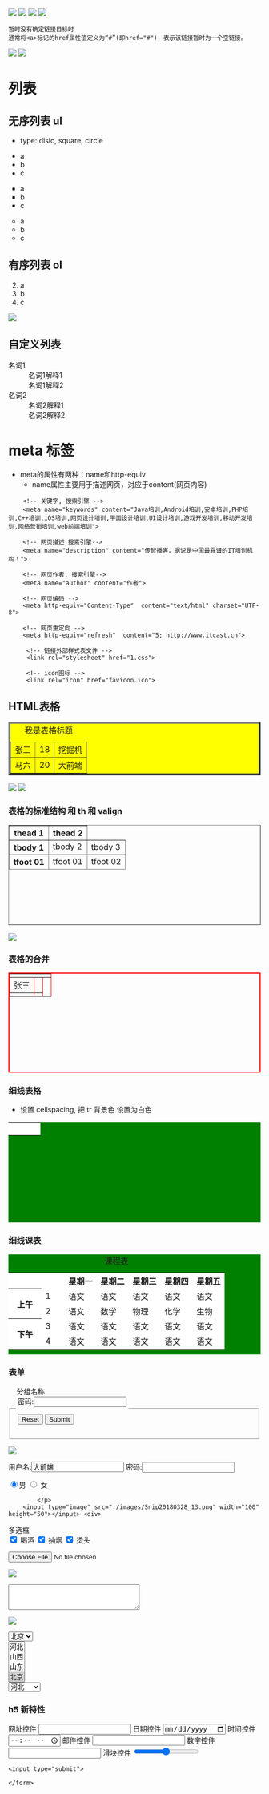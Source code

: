 ![](./images/Snip20180328_10.png)
![](./images/Snip20180328_7.png)
![](./images/Snip20180328_11.png)
![](./images/Snip20180328_12.png)

```
暂时没有确定链接目标时
通常将<a>标记的href属性值定义为“#”(即href="#")，表示该链接暂时为一个空链接。
```

![](./images/Snip20180328_13.png)
![](./images/Snip20180328_14.png)

# 列表

## 无序列表 ul

- type: disic, square, circle

<div>
	<ul type="disic">
		<li>a</li>
		<li>b</li>
		<li>c</li>
	</ul>
</div>

<div>
	<ul type="square">
		<li>a</li>
		<li>b</li>
		<li>c</li>
	</ul>
</div>

<div>
	<ul type="circle">
		<li>a</li>
		<li>b</li>
		<li>c</li>
	</ul>
</div>

## 有序列表 ol

<div>
	<ol type=1 start=2>
		<li>a</li>
		<li>b</li>
		<li>c</li>
	</ol>
</div>

![](./images/Snip20180328_15.png)

## 自定义列表

<div>
	<dl>
	 <dt>名词1</dt>
	 	<dd>名词1解释1</dd>
	 	<dd>名词1解释2</dd>
	 <dt>名词2</dt>
	 	<dd>名词2解释1</dd>
	 	<dd>名词2解释2</dd>
	</dl>
</div>

# meta 标签

- meta的属性有两种：name和http-equiv
	- name属性主要用于描述网页，对应于content(网页内容)

```
	<!-- 关键字, 搜索引擎 -->
	<meta name="keywords" content="Java培训,Android培训,安卓培训,PHP培训,C++培训,iOS培训,网页设计培训,平面设计培训,UI设计培训,游戏开发培训,移动开发培训,网络营销培训,web前端培训">

	<!-- 网页描述 搜索引擎-->
	<meta name="description" content="传智播客，据说是中国最靠谱的IT培训机构！">

	<!-- 网页作者, 搜索引擎-->
	<meta name="author" content="作者">

	<!-- 网页编码 -->
	<meta http-equiv="Content-Type"  content="text/html" charset="UTF-8">
	
	<!-- 网页重定向 -->
	<meta http-equiv="refresh"  content="5; http://www.itcast.cn">

     <!-- 链接外部样式表文件 -->
     <link rel="stylesheet" href="1.css">

     <!-- icon图标 -->
     <link rel="icon" href="favicon.ico">
```

## HTML表格

<div>
	<table border="4" cellspacing="12" cellpadding="10" align="center" bgcolor="yellow">
	<caption>我是表格标题</caption>
	 <tr align="center">
	 	<td>张三</td>
	 	<td>18</td>
	 	<td>挖掘机</td>
	 </tr>
	 <tr>
	 	<td>马六</td>
	 	<td>20</td>
	 	<td>大前端</td>
	 </tr>
	</table>
</div>

![](./images/Snip20180328_16.png)
![](./images/Snip20180328_17.png)

### 表格的标准结构 和 th 和 valign

<div>
   <!-- table的标准结构 -->
	<table border="1"  width="300" height="200">
	<thead>
		<tr>
			<th> thead 1</th>
			<th> thead 2</th>
		</tr>
	</thead>
	<tbody>
		<tr>
			<th valign="bottom"> tbody 1</th>
			<td valign="top"> tbody 2</td>
			<td> tbody 3</td>
		</tr>
	</tbody>
	<tfoot>
		<tr>
			<th> tfoot 01</th>
			<td> tfoot 01</td>
			<td> tfoot 02</td>
		</tr>
	</tfoot>
	</table>
</div>

![](./images/Snip20180328_18.png)


### 表格的合并

<div>
<table border="2" bordercolor="red" width="200" height="200">
		<tr>
			<td colspan="3"></td>
		</tr>
		<tr>
			<td valign="middle">张三</td>
			<td></td>
			<td rowspan="2"></td>
		</tr>
		<tr>
			<td></td>
			<td></td>
		</tr>
	</table>
</div>

### 细线表格
	
- 设置 cellspacing, 把 tr 背景色 设置为白色

<div>
<table width="400" height="200" bgcolor="green" cellspacing="2">
		<tr bgcolor="white">
			<td></td>
			<td></td>
			<td></td>
			<td></td>
		</tr>
		<tr bgcolor="white">
			<td></td>
			<td></td>
			<td></td>
			<td></td>
		</tr>
		<tr bgcolor="white">
			<td></td>
			<td></td>
			<td></td>
			<td></td>
		</tr>
		<tr bgcolor="white">
			<td></td>
			<td></td>
			<td></td>
			<td></td>
		</tr>
	</table>
</div>

### 细线课表

<div>
<table width="300" height="200" bgcolor="green" cellspacing="1" align="center">
	<caption>课程表</caption>
		<tr bgcolor="white">
			<th width="80" colspan="2"></th>
			<!-- <td></td> -->
			<th>星期一</th>
			<th>星期二</th>
			<th>星期三</th>
			<th>星期四</th>
			<th>星期五</th>
		</tr>
		<tr bgcolor="white">
			<th rowspan="2" width="50">上午</th>
			<td width="30">1</td>
			<td>语文</td>
			<td>语文</td>
			<td>语文</td>
			<td>语文</td>
			<td>语文</td>
		</tr>
		<tr bgcolor="white">
			<!-- <td></td> -->
			<td>2</td>
			<td>语文</td>
			<td>数学</td>
			<td>物理</td>
			<td>化学</td>
			<td>生物</td>
		</tr>
		<tr bgcolor="white">
			<th rowspan="2" height="50">下午</th>
			<td>3</td>
			<td>语文</td>
			<td>语文</td>
			<td>语文</td>
			<td>语文</td>
			<td>语文</td>
		</tr>
		<tr bgcolor="white">
			<!-- <td></td> -->
			<td>4</td>
			<td>语文</td>
			<td>语文</td>
			<td>语文</td>
			<td>语文</td>
			<td>语文</td>
		</tr>
	</table>
</div>

### 表单

<div>
	<form name="表格名字" action="POST" url="1.php">
		<fieldset>
			<legend>分组名称<legend>
			密码:<input type="password" name="pwd">
			<p>
			<!-- 重置按钮 -->
	   	      <input type="reset">
	   	      <!-- 文件提交按钮 -->
	   	       <input type="submit">
		</fieldset>
	</form>
</div>

![](./images/Snip20180328_19.png)

<div>
<!-- 文本输入框 -->
			用户名:<input type="text" maxlength="6"  name="username" value="大前端">
			<!-- 密码输入框 -->
			密码:<input type="password" name="pwd">
			<p>
				   <!-- 单选框 -->
	   <input type="radio" name="gender" id="mal" checked="checked"><label for="mal">男</label>
	   <input type="radio" name="gender" id="femal">
	   <label for="femal">女<label>

			</p>
		<input type="image" src="./images/Snip20180328_13.png" width="100" height="50"></input>	<div>
多选框<br>
	   	       <input type="checkbox" checked="checked" id="drink"><label for="drink"> 喝酒 </label>
	   	       <input type="checkbox" checked="checked" id="smoke"><label for="smoke"> 抽烟 </label>
	   	       <input type="checkbox" checked="checked" id="head"><label for="head"> 烫头 </label>
<div>
<!-- 文件上传控件 -->
	   	       <input type="file">
</div>

![](./images/Snip20180328_20.png)

<div>
	<textarea cols="30" rows="3">
	</textarea>
</div>

![](./images/Snip20180328_21.png)

<div>
	<select>
		<option>河北</option>
		<option>山西</option>
		<option>山东</option>
		<option selected="selected">北京</option>
	</select>
</div>

<div>
	<select multiple>
		<option>河北</option>
		<option>山西</option>
		<option>山东</option>
		<option selected="selected">北京</option>
	</select>
</div>

<div>
	<select>
		<optgroup label="北方">
			<option>河北</option>
			<option>山西</option>
			<option>山东</option>
		</optgroup>
		<optgroup label="南方">
			<option>湖南</option>
			<option>湖南 </option>
			<option>湖南 </option>
		</optgroup>
	</select>
</div>

### h5 新特性

<div>
	<form action="1.php" method="post">
	网址控件
	<input type="url">
	日期控件
	<input type="date">
	时间控件
	<input type="time">
	邮件控件
	<input type="email">
	数字控件
	<input type="number" step="5">
	滑块控件
  <input type="range">
  
	<input type="submit">

	</form>
</div>
